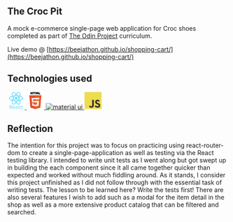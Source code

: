 ## The Croc Pit

A mock e-commerce single-page web application for Croc shoes completed as part of [The Odin Project](https://www.theodinproject.com/lessons/node-path-javascript-shopping-cart) curriculum.

Live demo @ [https://beejathon.github.io/shopping-cart/](https://beejathon.github.io/shopping-cart/)

## Technologies used

<p align="left"> 
<a href="https://reactjs.org/" target="_blank"> <img src="https://raw.githubusercontent.com/devicons/devicon/master/icons/react/react-original-wordmark.svg" alt="react" width="40" height="40"/> </a> 
<a href="https://www.w3.org/html/" target="_blank"> <img src="https://raw.githubusercontent.com/devicons/devicon/master/icons/html5/html5-original-wordmark.svg" alt="html5" width="40" height="40"/> </a> 
<a href="https://mui.com/" target="_blank"> <img src="https://cdn.jsdelivr.net/gh/devicons/devicon/icons/materialui/materialui-original.svg" alt="material ui" width="40" height="40"/> </a>
<a href="https://developer.mozilla.org/en-US/docs/Web/JavaScript" target="_blank"> <img src="https://raw.githubusercontent.com/devicons/devicon/master/icons/javascript/javascript-original.svg" alt="javascript" width="40" height="40"/> </a>
</p>

## Reflection

The intention for this project was to focus on practicing using react-router-dom to create a single-page-application as well as testing via the React testing library. I intended to write unit tests as I went along but got swept up in building the each component since it all came together quicker than expected and worked without much fiddling around. As it stands, I consider this project unfinished as I did not follow through with the essential task of writing tests. The lesson to be learned here? Write the tests first! There are also several features I wish to add such as a modal for the item detail in the shop as well as a more extensive product catalog that can be filtered and searched.